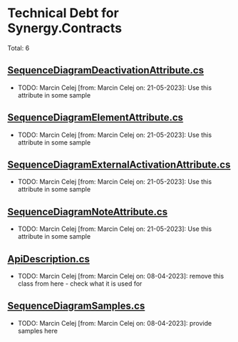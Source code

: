 ﻿# Technical Debt for Synergy.Contracts

Total: 6

## [SequenceDiagramDeactivationAttribute.cs](../../../Synergy.Architecture.Annotations/Diagrams/Sequence/SequenceDiagramDeactivationAttribute.cs)
- TODO: Marcin Celej [from: Marcin Celej on: 21-05-2023]: Use this attribute in some sample

## [SequenceDiagramElementAttribute.cs](../../../Synergy.Architecture.Annotations/Diagrams/Sequence/SequenceDiagramElementAttribute.cs)
- TODO: Marcin Celej [from: Marcin Celej on: 21-05-2023]: Use this attribute in some sample

## [SequenceDiagramExternalActivationAttribute.cs](../../../Synergy.Architecture.Annotations/Diagrams/Sequence/SequenceDiagramExternalActivationAttribute.cs)
- TODO: Marcin Celej [from: Marcin Celej on: 21-05-2023]: Use this attribute in some sample

## [SequenceDiagramNoteAttribute.cs](../../../Synergy.Architecture.Annotations/Diagrams/Sequence/SequenceDiagramNoteAttribute.cs)
- TODO: Marcin Celej [from: Marcin Celej on: 21-05-2023]: Use this attribute in some sample

## [ApiDescription.cs](../../../Synergy.Architecture.Diagrams/Api/ApiDescription.cs)
- TODO: Marcin Celej [from: Marcin Celej on: 08-04-2023]: remove this class from here - check what it is used for

## [SequenceDiagramSamples.cs](../../Samples/SequenceDiagramSamples.cs)
- TODO: Marcin Celej [from: Marcin Celej on: 08-04-2023]: provide samples here
